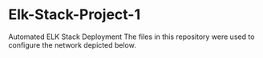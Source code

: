 # Elk-Stack-Project-1
Automated ELK Stack Deployment
The files in this repository were used to configure the network depicted below.
